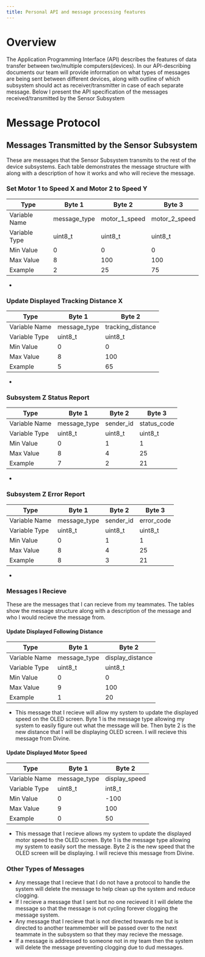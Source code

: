 ```yaml
---
title: Personal API and message processing features
---
```


# Overview

The Application Programming Interface (API) describes the features of data transfer between two/multiple computers(devices).
In our API-describing documents our team will provide information on what types of messages are being sent between different devices,
along with outline of which subsystem should act as receiver/transmitter in case of each separate message.
Below I present the API specification of the messages received/transmitted by the Sensor Subsystem

# Message Protocol

## Messages Transmitted by the Sensor Subsystem

These are messages that the Sensor Subsystem transmits to the rest of the device subsystems.
Each table demonstrates the message structure with along with a description of how it works and who will recieve the message.

### Set Motor 1 to Speed X and Motor 2 to Speed Y
| Type | Byte 1 | Byte 2 | Byte 3 |
| ---- | ------ | ------ | ------ |
| Variable Name | message_type | motor_1_speed | motor_2_speed |
| Variable Type | uint8_t | uint8_t | uint8_t |
| Min Value | 0 | 0 | 0 |
| Max Value | 8 | 100 | 100 |
| Example | 2 | 25 | 75 |

- <COMMENT>

### Update Displayed Tracking Distance X		
| Type | Byte 1 | Byte 2 |
| ---- | ------ | ------ |
| Variable Name | message_type | tracking_distance |
| Variable Type | uint8_t | uint8_t |
| Min Value | 0 | 0 |
| Max Value | 8 | 100 |
| Example | 5 | 65 |

- <COMMENT>

### Subsystem Z Status Report
| Type | Byte 1 | Byte 2 | Byte 3 |
| ---- | ------ | ------ | ------ |
| Variable Name | message_type | sender_id | status_code |
| Variable Type | uint8_t | uint8_t | uint8_t |
| Min Value | 0 | 1 | 1 |
| Max Value | 8 | 4 | 25 |
| Example | 7 | 2 | 21 |

- <COMMENT>

### Subsystem Z Error Report
| Type | Byte 1 | Byte 2 | Byte 3 |
| ---- | ------ | ------ | ------ |
| Variable Name | message_type | sender_id | error_code |
| Variable Type | uint8_t | uint8_t | uint8_t |
| Min Value | 0 | 1 | 1 |
| Max Value | 8 | 4 | 25 |
| Example | 8 | 3 | 21 |

- <COMMENT>

### Messages I Recieve

These are the messages that I can recieve from my teammates. The tables show the message structure along with a description of the message and who I would recieve the message from.

#### Update Displayed Following Distance
| Type | Byte 1 | Byte 2 |
| ---- | ------ | ------ |
| Variable Name | message_type | display_distance |
| Variable Type | uint8_t | uint8_t |
| Min Value | 0 | 0 |
| Max Value | 9 | 100 |
| Example | 1 | 20 |

- This message that I recieve will allow my system to update the displayed speed on the OLED screen. Byte 1 is the message type allowing my system to easily figure out what the message will be. Then byte 2 is the new distance that I will be displaying OLED screen. I will recieve this message from Divine.

#### Update Displayed Motor Speed
| Type | Byte 1 | Byte 2 |
| ---- | ------ | ------ |
| Variable Name | message_type | display_speed |
| Variable Type | uint8_t | int8_t |
| Min Value | 0 | -100 |
| Max Value | 9 | 100 |
| Example | 0 | 50 |

- This message that I recieve allows my system to update the displayed motor speed to the OLED screen. Byte 1 is the message type allowing my system to easily sort the message. Byte 2 is the new speed that the OLED screen will be displaying. I will recieve this message from Divine.


### Other Types of Messages

- Any message that I recieve that I do not have a protocol to handle the system will delete the message to help clean up the system and reduce clogging.
- If I recieve a message that I sent but no one recieved it I will delete the message so that the message is not cycling forever clogging the message system.
- Any message that I recieve that is not directed towards me but is directed to another teammember will be passed over to the next teammate in the subsystem so that they may recieve the message.
- If a message is addressed to someone not in my team then the system will delete the message preventing clogging due to dud messages.
